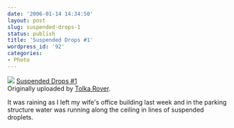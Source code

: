 ```yaml
---
date: '2006-01-14 14:34:50'
layout: post
slug: suspended-drops-1
status: publish
title: 'Suspended Drops #1'
wordpress_id: '92'
categories:
- Photo
---
```


[![](http://static.flickr.com/29/90943279_9cd76cecc3_m.jpg)](http://www.flickr.com/photos/eob/90943279/) 
   [Suspended Drops #1](http://www.flickr.com/photos/eob/90943279/)  
  Originally uploaded by [Tolka Rover](http://www.flickr.com/people/eob/). 

It was raining as I left my wife's office building last week and in the parking structure water was running along the ceiling in lines of suspended droplets.  

